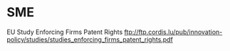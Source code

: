 # SME

EU Study Enforcing Firms Patent Rights
<ftp://ftp.cordis.lu/pub/innovation-policy/studies/studies_enforcing_firms_patent_rights.pdf>
